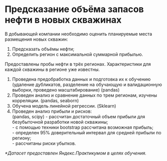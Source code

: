 # Предсказание объёма запасов нефти в новых скважинах

В добывающей компании необходимо оценить планируемые места размещения новых скважин:

  1. Предсказать объёмы нефти;
  2. Определить регион с максимальной суммарной прибылью.
  
Предоставлены пробы нефти в трёх регионах. Характеристики для каждой скважины в регионе уже известны. 

  1. Проведена предобработка данных и подготовка их к обучению (удаление дубликатов, разделение на обучающую и валидационную выборки, проведено масштабирование) (pandas)
  2. Проведен анализ и сравнение данных по трем регионам, изучены корреляции. (pandas, seaborn)
  3. Обучена модель линейной регрессии. (Sklearn)
  4. Проведен анализ прибыли и рисков:<br> (pandas, scipy)
    - рассчитан достаточный объем прибыли для безубыточной разработки новой скважины;<br>
    - с помощью техники bootstrap рассчитана возможная прибыль;<br>
    - определен 95% доверительный интервал для средней прибыли по региону;<br>
    - рассчитаны риски убытков.<br>
  

_*Датасет предоставлен Яндекс.Практикумом в целях обучения._
